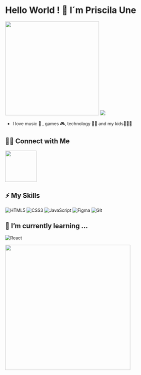 # Hello World ! 👋 I´m Priscila Une<br>
<img src="https://media.giphy.com/media/a1QLZUUtCcgyA/giphy.gif" width="300px">
<img src="https://komarev.com/ghpvc/?username=priscila-unew&color=511281&style=flat"/>

- I love music 🎵 , games 🎮, technology 👩‍💻 and my kids👩‍👧‍👦

## 🤝🏻 Connect with Me 
<p>
<a href="https://www.linkedin.com/in/evelin-une/" target="_blank">
  <img src="https://img.shields.io/badge/-LinkedIn-511281?style=flat&logo=linkedin&logoColor=white" width="100px">
  </a>
  
  ## ⚡ My Skills
  
  ![HTML5](https://img.shields.io/badge/-HTML5-red) ![CSS3](https://img.shields.io/badge/-CSS3-blue) ![JavaScript](https://img.shields.io/badge/-JavaScript-yellow) ![Figma](https://img.shields.io/badge/-Figma-green) ![Git](https://img.shields.io/badge/-Git-red)
  ## 🌱 I’m currently learning ... 
 
  ![React](https://img.shields.io/badge/-React-blue)
  
  <img width="400px" align="left" src="https://github-readme-stats.vercel.app/api/top-langs/?username=priscila-une&hide=html&layout=compact&theme=synthwave" />
  <br>
  
  
<!--
**priscila-une/priscila-une** is a ✨ _special_ ✨ repository because its `README.md` (this file) appears on your GitHub profile.

Here are some ideas to get you started:

- 🔭 I’m currently working on ...
- 🌱 I’m currently learning ...
- 👯 I’m looking to collaborate on ...
- 🤔 I’m looking for help with ...
- 💬 Ask me about ...
- 📫 How to reach me: ...
- 😄 Pronouns: ...
- ⚡ Fun fact: ...
-->
